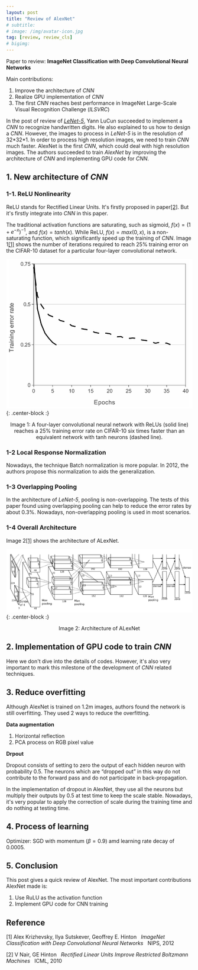 ```yaml
---
layout: post
title: "Review of AlexNet"
# subtitle: 
# image: /img/avatar-icon.jpg
tag: [review, review_cls]
# bigimg:
---
```

Paper to review: **ImageNet Classification with Deep Convolutional Neural Networks**

Main contributions:
1. Improve the architecture of *CNN*
2. Realize GPU implementation of *CNN*
3. The first *CNN* reaches best performance in ImageNet Large-Scale Visual Recognition Challenge (*ILSVRC*)

In the post of review of <a href="/2020-04-19-review_lenet">*LeNet-5*</a>, Yann LuCun succeeded to implement a *CNN* to recognize handwritten digits. He also explained to us how to design a *CNN*. However, the images to process in *LeNet-5* is in the resolution of 32\*32\*1. In order to process high resolution images, we need to train *CNN* much faster. AlexNet is the first *CNN*, which could deal with high resolution images. The authors succeeded to train *AlexNet* by improving the architecture of *CNN* and implementing GPU code for *CNN*.

## 1. New architecture of *CNN*

### 1-1. ReLU Nonlinearity
ReLU stands for Rectified Linear Units. It's firstly proposed in paper[[2]](#2). But it's firstly integrate into *CNN* in this paper. 

The traditional activation functions are saturating, such as sigmoid, $f(x) = (1 + e^{-x})^{-1}$, and $f(x) = tanh(x)$. While ReLU, $f(x) = max(0, x)$, is a non-saturating function, which significantly speed up the training of *CNN*. Image 1[[1]](#2) shows the number of iterations required to reach 25% training error on the CIFAR-10 dataset for a particular four-layer convolutional network. 

![relu](/img/post_img/2020-04-20-review_alexnet/relu.png){: .center-block :}

<p align="center">
Image 1: A four-layer convolutional neural network with ReLUs (solid line) reaches a 25% training error rate on CIFAR-10 six times faster than an equivalent network with tanh neurons (dashed line). 
</p>

### 1-2 Local Response Normalization
Nowadays, the technique Batch normalization is more popular. In 2012, the authors propose this normalization to aids the generalization.

### 1-3 Overlapping Pooling
In the architecture of *LeNet-5*, pooling is non-overlapping. The tests of this paper found using overlapping pooling can help to reduce the error rates by about 0.3%. Nowadays, non-overlapping pooling is used in most scenarios.

### 1-4 Overall Architecture
Image 2[[1]](#1) shows the architecture of ALexNet.

![alexnet](/img/post_img/2020-04-20-review_alexnet/alexnet.png){: .center-block :}

<p align="center">Image 2: Architecture of ALexNet</p>

## 2. Implementation of GPU code to train *CNN*
Here we don't dive into the details of codes. However, it's also very important to mark this milestone of the development of *CNN* related techniques.

## 3. Reduce overfitting
Although AlexNet is trained on 1.2m images, authors found the network is still overfitting. They used 2 ways to reduce the overfitting.

**Data augmentation**
1. Horizontal reflection
2. PCA process on RGB pixel value

**Drpout**

Dropout consists of setting to zero the output of each hidden neuron with probability 0.5. The neurons which are “dropped out” in this way do not contribute to the forward pass and do not participate in back-propagation.

In the implementation of dropout in AlexNet, they use all the neurons but multiply their outputs by 0.5 at test time to keep the scale stable. Nowadays, it's very popular to apply the correction of scale during the training time and do nothing at testing time.

## 4. Process of learning

Optimizer: SGD with momentum ($\beta = 0.9$) amd learning rate decay of 0.0005.

## 5. Conclusion
This post gives a quick review of AlexNet. The most important contributions AlexNet made is:
1. Use RuLU as the activation function
2. Implement GPU code for CNN training



## Reference
<a id="1">[1]</a> 
Alex Krizhevsky, Ilya Sutskever, Geoffrey E. Hinton &nbsp;
*ImageNet Classification with Deep Convolutional Neural Networks* &nbsp;
NIPS, 2012

<a id="2">[2]</a> 
V Nair, GE Hinton &nbsp;
*Rectified Linear Units Improve Restricted Boltzmann Machines* &nbsp;
ICML, 2010

